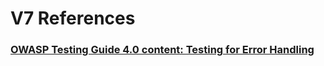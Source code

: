 

# V7 References

### [OWASP Testing Guide 4.0 content: Testing for Error Handling](https://www.owasp.org/index.php/Testing_for_Error_Handling)
